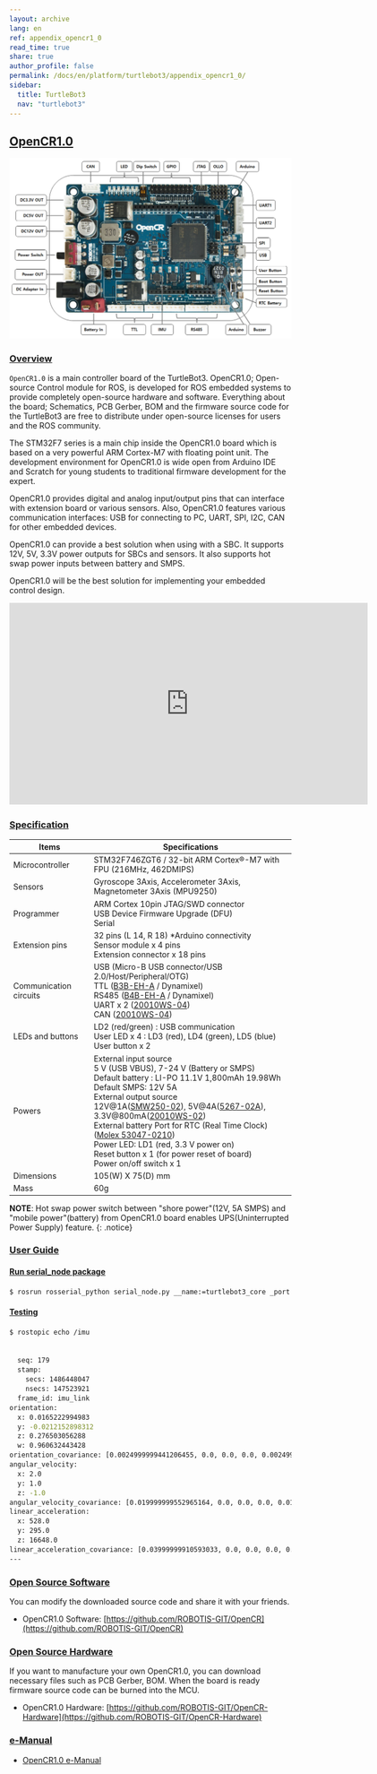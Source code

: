 ```yaml
---
layout: archive
lang: en
ref: appendix_opencr1_0
read_time: true
share: true
author_profile: false
permalink: /docs/en/platform/turtlebot3/appendix_opencr1_0/
sidebar:
  title: TurtleBot3
  nav: "turtlebot3"
---
```


<div style="counter-reset: h1 21"></div>
<div style="counter-reset: h2 1"></div>


## [OpenCR1.0](#appendix-opencr10)

![](/assets/images/platform/turtlebot3/appendix_opencr/opencr.png)

### [Overview](#overview)

`OpenCR1.0` is a main controller board of the TurtleBot3. OpenCR1.0; Open-source Control module for ROS, is developed for ROS embedded systems to provide completely open-source hardware and software. Everything about the board; Schematics, PCB Gerber, BOM and the firmware source code for the TurtleBot3 are free to distribute under open-source licenses for users and the ROS community.

The STM32F7 series is a main chip inside the OpenCR1.0 board which is based on a very powerful ARM Cortex-M7 with floating point unit. The development environment for OpenCR1.0 is wide open from Arduino IDE and Scratch for young students to traditional firmware development for the expert.

OpenCR1.0 provides digital and analog input/output pins that can interface with extension board or various sensors. Also, OpenCR1.0 features various communication interfaces: USB for connecting to PC, UART, SPI, I2C, CAN for other embedded devices.

OpenCR1.0 can provide a best solution when using with a SBC. It supports 12V, 5V, 3.3V power outputs for SBCs and sensors. It also supports hot swap power inputs between battery and SMPS.

OpenCR1.0 will be the best solution for implementing your embedded control design.


<iframe width="640" height="360" src="https://www.youtube.com/embed/-_kBfIS6wJs" frameborder="0" allowfullscreen></iframe>

### [Specification](#specification)

| Items                    | Specifications                                                                                     |
|--------------------------|----------------------------------------------------------------------------------------------------|
| Microcontroller          | STM32F746ZGT6 / 32-bit ARM Cortex®-M7 with  FPU (216MHz, 462DMIPS)                                 |
| Sensors                  | Gyroscope 3Axis, Accelerometer 3Axis, Magnetometer 3Axis (MPU9250)                                 |
| Programmer               | ARM Cortex 10pin JTAG/SWD connector<br />USB Device Firmware Upgrade (DFU)<br />Serial             |
| Extension pins           | 32 pins (L 14, R 18) *Arduino connectivity<br />Sensor module x 4 pins<br />Extension connector x 18 pins|
| Communication circuits   | USB (Micro-B USB connector/USB 2.0/Host/Peripheral/OTG)<br />TTL ([B3B-EH-A] / Dynamixel)<br />RS485 ([B4B-EH-A] / Dynamixel)<br />UART x 2 ([20010WS-04])<br />CAN ([20010WS-04])|
| LEDs and buttons         | LD2 (red/green) : USB communication<br />User LED x 4 : LD3 (red), LD4 (green), LD5 (blue)<br />User button  x 2|
| Powers                   | External input source<br />5 V (USB VBUS), 7-24 V (Battery or SMPS)<br />Default battery : LI-PO 11.1V 1,800mAh 19.98Wh<br />Default SMPS: 12V 5A<br />External output source<br />12V@1A([SMW250-02]), 5V@4A([5267-02A]), 3.3V@800mA([20010WS-02])<br />External battery Port for RTC (Real Time Clock) ([Molex 53047-0210])<br />Power LED: LD1 (red, 3.3 V power on)<br />Reset button x 1 (for power reset of board)<br />Power on/off switch x 1|
| Dimensions               | 105(W) X 75(D) mm                                                                                  |
| Mass                     | 60g                                                                                                |

**NOTE**: Hot swap power switch between "shore power"(12V, 5A SMPS) and "mobile power"(battery) from OpenCR1.0 board enables UPS(Uninterrupted Power Supply) feature.
{: .notice}

### [User Guide](#user-guide)

#### [Run serial_node package](#run-serialnode-package)

```bash
$ rosrun rosserial_python serial_node.py __name:=turtlebot3_core _port:=/dev/ttyACM0 _baud:=115200
```

#### [Testing](#testing)

```bash
$ rostopic echo /imu


  seq: 179
  stamp:
    secs: 1486448047
    nsecs: 147523921
  frame_id: imu_link
orientation:
  x: 0.0165222994983
  y: -0.0212152898312
  z: 0.276503056288
  w: 0.960632443428
orientation_covariance: [0.0024999999441206455, 0.0, 0.0, 0.0, 0.0024999999441206455, 0.0, 0.0, 0.0, 0.0024999999441206455]
angular_velocity:
  x: 2.0
  y: 1.0
  z: -1.0
angular_velocity_covariance: [0.019999999552965164, 0.0, 0.0, 0.0, 0.019999999552965164, 0.0, 0.0, 0.0, 0.019999999552965164]
linear_acceleration:
  x: 528.0
  y: 295.0
  z: 16648.0
linear_acceleration_covariance: [0.03999999910593033, 0.0, 0.0, 0.0, 0.03999999910593033, 0.0, 0.0, 0.0, 0.03999999910593033]
---
```

### [Open Source Software](#open-source-software)

You can modify the downloaded source code and share it with your friends.

- OpenCR1.0 Software: [https://github.com/ROBOTIS-GIT/OpenCR](https://github.com/ROBOTIS-GIT/OpenCR)

### [Open Source Hardware](#open-source-hardware)

If you want to manufacture your own OpenCR1.0, you can download necessary files such as PCB Gerber, BOM. When the board is ready firmware source code can be burned into the MCU.

- OpenCR1.0 Hardware: [https://github.com/ROBOTIS-GIT/OpenCR-Hardware](https://github.com/ROBOTIS-GIT/OpenCR-Hardware)

### [e-Manual](#e-manual)

- [OpenCR1.0 e-Manual]

[B3B-EH-A]: http://www.jst-mfg.com/product/pdf/eng/eEH.pdf
[B4B-EH-A]: http://www.jst-mfg.com/product/pdf/eng/eEH.pdf
[20010WS-04]: http://www.alldatasheet.com/datasheet-pdf/pdf/147797/YEONHO/20010WS-04000.html
[20010WS-04]: http://www.alldatasheet.com/datasheet-pdf/pdf/147797/YEONHO/20010WS-04000.html
[SMW250-02]: http://www.alldatasheet.com/datasheet-pdf/pdf/148144/YEONHO/SMW250-02P.html
[5267-02A]: http://www.molex.com/molex/products/datasheet.jsp?part=active/0022035025_PCB_HEADERS.xml&channel=Products&Lang=en-US
[20010WS-02]: http://www.alldatasheet.com/datasheet-pdf/pdf/147795/YEONHO/20010WS-02000.html
[Molex 53047-0210]: http://www.molex.com/molex/products/datasheet.jsp?part=active/0530470210_PCB_HEADERS.xml
[OpenCR1.0 e-Manual]: /docs/en/parts/controller/opencr10/
